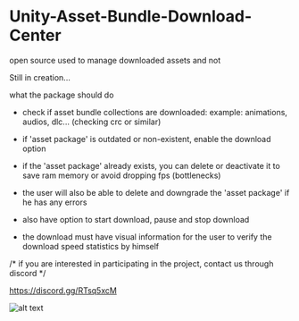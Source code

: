 # Unity-Asset-Bundle-Download-Center
open source used to manage downloaded assets and not

Still in creation...


what the package should do

- check if asset bundle collections are downloaded:
          example: animations, audios, dlc...
(checking crc or similar)

- if 'asset package' is outdated or non-existent, enable the download option

- if the 'asset package' already exists, you can delete or deactivate it to save ram memory or avoid dropping fps (bottlenecks)

- the user will also be able to delete and downgrade the 'asset package' if he has any errors

- also have option to start download, pause and stop download

- the download must have visual information for the user to verify the download speed statistics by himself

/* if you are interested in participating in the project, contact us through discord */

https://discord.gg/RTsq5xcM


![alt text](./reference.png)
